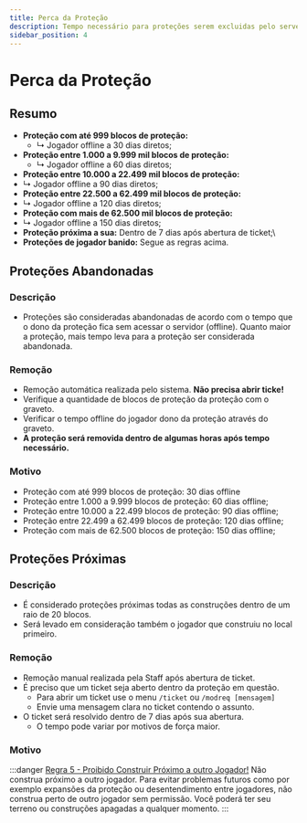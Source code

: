 ```yaml
---
title: Perca da Proteção
description: Tempo necessário para proteções serem excluidas pelo server.
sidebar_position: 4
---
```


# Perca da Proteção

## Resumo
* **Proteção com até 999 blocos de proteção:**
  * ↳ Jogador offline a 30 dias diretos;
* **Proteção entre 1.000 a 9.999 mil blocos de proteção:**
  * ↳ Jogador offline a 60 dias diretos;
*   **Proteção entre 10.000 a 22.499 mil blocos de proteção:**
  * ↳ Jogador offline a 90 dias diretos;
*   **Proteção entre 22.500 a 62.499 mil blocos de proteção:**
  * ↳ Jogador offline a 120 dias diretos;
*   **Proteção com mais de 62.500 mil blocos de proteção:**
  * ↳ Jogador offline a 150 dias diretos;
* **Proteção próxima a sua:** Dentro de 7 dias após abertura de ticket;\
* **Proteções de jogador banido:** Segue as regras acima.

## Proteções Abandonadas

### Descrição
* Proteções são consideradas abandonadas de acordo com o tempo que o dono da proteção fica sem acessar o servidor (offline). Quanto maior a proteção, mais tempo leva para a proteção ser considerada abandonada.

### Remoção
* Remoção automática realizada pelo sistema. **Não precisa abrir ticke!**
* Verifique a quantidade de blocos de proteção da proteção com o graveto.
* Verificar o tempo offline do jogador dono da proteção através do graveto.
* **A proteção será removida dentro de algumas horas após tempo necessário.**

### **Motivo**
* Proteção com até 999 blocos de proteção: 30 dias offline
* Proteção entre 1.000 a 9.999 blocos de proteção: 60 dias offline;
* Proteção entre 10.000 a 22.499 blocos de proteção: 90 dias offline;
* Proteção entre 22.499 a 62.499 blocos de proteção: 120 dias offline;
* Proteção com mais de 62.500 blocos de proteção: 150 dias offline;

## Proteções Próximas

### Descrição
* É considerado proteções próximas todas as construções dentro de um raio de 20 blocos.
* Será levado em consideração também o jogador que construiu no local primeiro.

### Remoção
* Remoção manual realizada pela Staff após abertura de ticket.
* É preciso que um ticket seja aberto dentro da proteção em questão.
  * Para abrir um ticket use o menu `/ticket` ou `/modreq [mensagem]`
  * Envie uma mensagem clara no ticket contendo o assunto.
* O ticket será resolvido dentro de 7 dias após sua abertura.
  * O tempo pode variar por motivos de força maior.

### **Motivo**
:::danger [Regra 5 - Proibido Construir Próximo a outro Jogador!](../regras.md)
Não construa próximo a outro jogador. Para evitar problemas futuros como por exemplo expansões da proteção ou desentendimento entre jogadores, não construa perto de outro jogador sem permissão. Você poderá ter seu terreno ou construções apagadas a qualquer momento.
:::